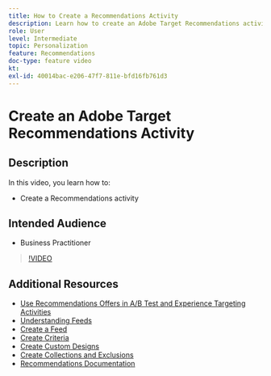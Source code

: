 ```yaml
---
title: How to Create a Recommendations Activity
description: Learn how to create an Adobe Target Recommendations activity
role: User
level: Intermediate
topic: Personalization
feature: Recommendations
doc-type: feature video
kt:
exl-id: 40014bac-e206-47f7-811e-bfd16fb761d3
---
```

# Create an Adobe Target Recommendations Activity

## Description

In this video, you learn how to:

* Create a Recommendations activity

## Intended Audience

* Business Practitioner

>[!VIDEO](https://video.tv.adobe.com/v/27688?quality=12)

## Additional Resources

* [Use Recommendations Offers in A/B Test and Experience Targeting Activities](use-recommendations-offers.md)
* [Understanding Feeds](understanding-feeds.md)
* [Create a Feed](create-a-feed.md)
* [Create Criteria](create-criteria.md)
* [Create Custom Designs](create-custom-designs.md)
* [Create Collections and Exclusions](create-collections-and-exclusions.md)
* [Recommendations Documentation](https://experienceleague.adobe.com/docs/target/using/recommendations/recommendations.html?lang=en)
